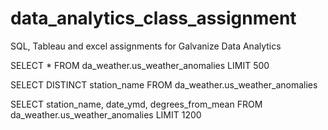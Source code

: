 # data_analytics_class_assignment
SQL, Tableau and excel assignments for Galvanize Data Analytics

SELECT *
FROM da_weather.us_weather_anomalies
LIMIT 500

SELECT DISTINCT station_name
FROM da_weather.us_weather_anomalies

SELECT station_name, date_ymd, degrees_from_mean
FROM da_weather.us_weather_anomalies
LIMIT 1200